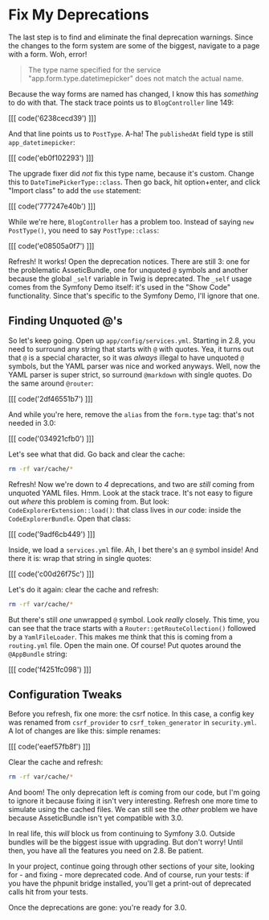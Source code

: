 # Fix My Deprecations

The last step is to find and eliminate the final deprecation warnings. Since the changes
to the form system are some of the biggest, navigate to a page with a form. Woh, error!

> The type name specified for the service "app.form.type.datetimepicker" does
> not match the actual name.

Because the way forms are named has changed, I know this has *something* to do with
that. The stack trace points us to `BlogController` line 149:

[[[ code('6238cecd39') ]]]

And that line points us to `PostType`. A-ha! The `publishedAt` field type is still
`app_datetimepicker`:

[[[ code('eb0f102293') ]]]

The upgrade fixer did *not* fix this type name, because it's custom. Change this to
`DateTimePickerType::class`. Then go back, hit option+enter, and click "Import class"
to add the `use` statement:

[[[ code('777247e40b') ]]]

While we're here, `BlogController` has a problem too. Instead of saying `new PostType()`,
you need to say `PostType::class`:

[[[ code('e08505a0f7') ]]]

Refresh! It works! Open the deprecation notices. There are still 3: one for the problematic
AsseticBundle, one for unquoted `@` symbols and another because the global `_self`
variable in Twig is deprecated. The `_self` usage comes from the Symfony Demo itself:
it's used in the "Show Code" functionality. Since that's specific to the Symfony
Demo, I'll ignore that one.

## Finding Unquoted @'s

So let's keep going. Open up `app/config/services.yml`. Starting in 2.8, you need
to surround any string that starts with `@` with quotes. Yea, it turns out that `@` is
a special character, so it was *always* illegal to have unquoted `@` symbols, but
the YAML parser was nice and worked anyways. Well, now the YAML parser is super strict,
so surround `@markdown` with single quotes. Do the same around `@router`:

[[[ code('2df46551b7') ]]]

And while you're here, remove the `alias` from the `form.type` tag: that's not needed
in 3.0:

[[[ code('034921cfb0') ]]]

Let's see what that did. Go back and clear the cache:

```bash
rm -rf var/cache/*
```

Refresh! Now we're down to *4* deprecations, and two are *still* coming from
unquoted YAML files. Hmm. Look at the stack trace. It's not easy to figure out *where*
this problem is coming from. But look: `CodeExplorerExtension::load()`: that class
lives in *our* code: inside the `CodeExplorerBundle`. Open that class:

[[[ code('9adf6cb449') ]]]

Inside, we load a `services.yml` file. Ah, I bet there's an `@` symbol inside! And
there it is: wrap that string in single quotes:

[[[ code('c00d26f75c') ]]]

Let's do it again: clear the cache and refresh:

```bash
rm -rf var/cache/*
```

But there's still *one* unwrapped `@` symbol. Look *really* closely. This time, you
can see that the trace starts with a `Router::getRouteCollection()` followed by a
`YamlFileLoader`. This makes me think that this is coming from a `routing.yml` file.
Open the main one. Of course! Put quotes around the `@AppBundle` string:

[[[ code('f4251fc098') ]]]

## Configuration Tweaks

Before you refresh, fix one more: the csrf notice. In this case, a config key was
renamed from `csrf_provider` to `csrf_token_generator` in `security.yml`. A lot of
changes are like this: simple renames:

[[[ code('eaef57fb8f') ]]]

Clear the cache and refresh:

```bash
rm -rf var/cache/*
```

And boom! The only deprecation left *is* coming from our code, but I'm going to ignore
it because fixing it isn't very interesting. Refresh one more time to simulate using
the cached files. We can still see the *other* problem we have because
AsseticBundle isn't yet compatible with 3.0.

In real life, this *will* block us from continuing to Symfony 3.0. Outside bundles
will be the biggest issue with upgrading. But don't worry! Until then, you have
all the features you need on 2.8. Be patient.

In your project, continue going through other sections of your site, looking for -
and fixing - more deprecated code. And of course, run your tests: if you have the
phpunit bridge installed, you'll get a print-out of deprecated calls hit from your
tests.

Once the deprecations are gone: you're ready for 3.0.
